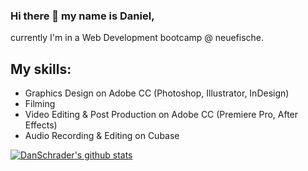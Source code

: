 ### Hi there 👋 my name is Daniel,

currently I'm in a Web Development bootcamp @ neuefische.

## My skills:

- Graphics Design on Adobe CC (Photoshop, Illustrator, InDesign)
- Filming
- Video Editing & Post Production on Adobe CC (Premiere Pro, After Effects)
- Audio Recording & Editing on Cubase

[![DanSchrader's github stats](https://github-readme-stats.vercel.app/api?username=DanSchrader)](https://github.com/anuraghazra/github-readme-stats)

<!--
**DanSchrader/DanSchrader** is a ✨ _special_ ✨ repository because its `README.md` (this file) appears on your GitHub profile.

Here are some ideas to get you started:

- 🔭 I’m currently working on ...
- 🌱 I’m currently learning ...
- 👯 I’m looking to collaborate on ...
- 🤔 I’m looking for help with ...
- 💬 Ask me about ...
- 📫 How to reach me: ...
- 😄 Pronouns: ...
- ⚡ Fun fact: ...
-->
